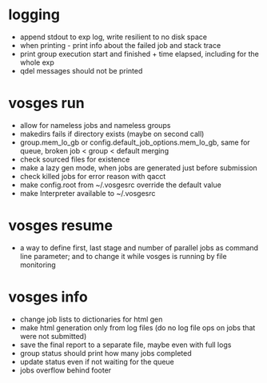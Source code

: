 # logging
- append stdout to exp log, write resilient to no disk space
- when printing - print info about the failed job and stack trace
- print group execution start and finished + time elapsed, including for the whole exp
- qdel messages should not be printed

# vosges run
- allow for nameless jobs and nameless groups
- makedirs fails if directory exists (maybe on second call)
- group.mem_lo_gb or config.default_job_options.mem_lo_gb, same for queue, broken job < group < default merging
- check sourced files for existence
- make a lazy gen mode, when jobs are generated just before submission
- check killed jobs for error reason with qacct
- make config.root from ~/.vosgesrc override the default value
- make Interpreter available to ~/.vosgesrc

# vosges resume
- a way to define first, last stage and number of parallel jobs as command line parameter; and to change it while vosges is running by file monitoring

# vosges info
- change job lists to dictionaries for html gen
- make html generation only from log files (do no log file ops on jobs that were not submitted)
- save the final report to a separate file, maybe even with full logs
- group status should print how many jobs completed
- update status even if not waiting for the queue
- jobs overflow behind footer
